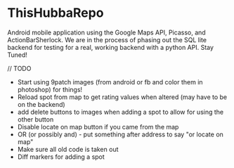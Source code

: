 ThisHubbaRepo
=============

Android mobile application using the Google Maps API, Picasso, and ActionBarSherlock. We are in the process of phasing out the SQL lite backend for testing for a real, working backend with a python API. Stay Tuned!

// TODO
- Start using 9patch images (from android or fb and color them in photoshop) for things!
- Reload spot from map to get rating values when altered (may have to be on the backend)
- add delete buttons to images when adding a spot to allow for using the other button
- Disable locate on map button if you came from the map
- OR (or possibly and) - put something after address to say "or locate on map"
- Make sure all old code is taken out
- Diff markers for adding a spot